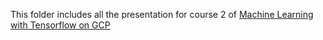 This folder includes all the presentation for course 2 of [Machine Learning with Tensorflow on GCP](https://www.coursera.org/specializations/machine-learning-tensorflow-gcp)
